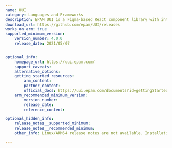 ```yaml
---
name: UUI
category: Languages and Frameworks
description: EPAM UUI is a Figma-based React component library with integrated tools like Plate.js for rich text editing, offering solutions for forms, tables, and common subsystems. It provides extensive support, including examples, demos, and turn-key project initiation.
download_url: https://github.com/epam/UUI/releases
works_on_arm: true
supported_minimum_version:
    version_number: 4.0.0
    release_date: 2021/05/07


optional_info:
    homepage_url: https://uui.epam.com/
    support_caveats:
    alternative_options:
    getting_started_resources:
        arm_content:
        partner_content:
        official_docs: https://uui.epam.com/documents?id=gettingStarted
    arm_recommended_minimum_version:
        version_number:
        release_date:
        reference_content:

optional_hidden_info:
    release_notes__supported_minimum:
    release_notes__recommended_minimum:
    other_info: Linux/ARM64 release notes are not available. Installation and testing were done using released tar files.

---
```

